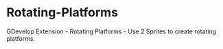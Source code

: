 # Rotating-Platforms
GDevelop Extension - Rotating Platforms - Use 2 Sprites to create rotating platforms.
